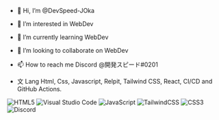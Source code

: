 - 👋 Hi, I’m @DevSpeed-JOka
- 👀 I’m interested in WebDev
- 🌱 I’m currently learning WebDev
- 👥 I’m looking to collaborate on WebDev
- 📫 How to reach me Discord  @開発スピード#0201


- 文 Lang Html, Css, Javascript, Relpit, Tailwind CSS, React, CI/CD and GitHub Actions.

![HTML5](https://img.shields.io/badge/html5-%23E34F26.svg?style=for-the-badge&logo=html5&logoColor=white) ![Visual Studio Code](https://img.shields.io/badge/Visual%20Studio%20Code-0078d7.svg?style=for-the-badge&logo=visual-studio-code&logoColor=white) 	![JavaScript](https://img.shields.io/badge/javascript-%23323330.svg?style=for-the-badge&logo=javascript&logoColor=%23F7DF1E) ![TailwindCSS](https://img.shields.io/badge/tailwindcss-%2338B2AC.svg?style=for-the-badge&logo=tailwind-css&logoColor=white) 	![CSS3](https://img.shields.io/badge/css3-%231572B6.svg?style=for-the-badge&logo=css3&logoColor=white) ![Discord](https://img.shields.io/badge/%3CServer%3E-%237289DA.svg?style=for-the-badge&logo=discord&logoColor=white)
